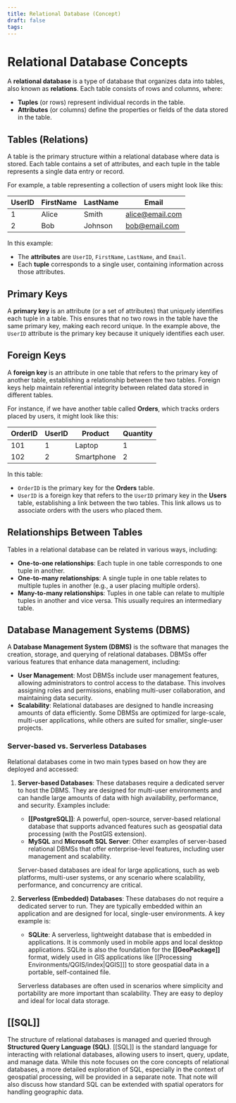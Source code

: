 ```yaml
---
title: Relational Database (Concept)
draft: false
tags:
---
```

 

# Relational Database Concepts

A **relational database** is a type of database that organizes data into tables, also known as **relations**. Each table consists of rows and columns, where:

- **Tuples** (or rows) represent individual records in the table.
- **Attributes** (or columns) define the properties or fields of the data stored in the table.

## Tables (Relations)
A table is the primary structure within a relational database where data is stored. Each table contains a set of attributes, and each tuple in the table represents a single data entry or record.

For example, a table representing a collection of users might look like this:

| UserID | FirstName | LastName  | Email            |
|--------|-----------|-----------|------------------|
| 1      | Alice     | Smith     | alice@email.com  |
| 2      | Bob       | Johnson   | bob@email.com    |

In this example:
- The **attributes** are `UserID`, `FirstName`, `LastName`, and `Email`.
- Each **tuple** corresponds to a single user, containing information across those attributes.

## Primary Keys
A **primary key** is an attribute (or a set of attributes) that uniquely identifies each tuple in a table. This ensures that no two rows in the table have the same primary key, making each record unique. In the example above, the `UserID` attribute is the primary key because it uniquely identifies each user.

## Foreign Keys
A **foreign key** is an attribute in one table that refers to the primary key of another table, establishing a relationship between the two tables. Foreign keys help maintain referential integrity between related data stored in different tables.

For instance, if we have another table called **Orders**, which tracks orders placed by users, it might look like this:

| OrderID | UserID | Product      | Quantity |
|---------|--------|--------------|----------|
| 101     | 1      | Laptop       | 1        |
| 102     | 2      | Smartphone   | 2        |

In this table:
- `OrderID` is the primary key for the **Orders** table.
- `UserID` is a foreign key that refers to the `UserID` primary key in the **Users** table, establishing a link between the two tables. This link allows us to associate orders with the users who placed them.

## Relationships Between Tables
Tables in a relational database can be related in various ways, including:
- **One-to-one relationships**: Each tuple in one table corresponds to one tuple in another.
- **One-to-many relationships**: A single tuple in one table relates to multiple tuples in another (e.g., a user placing multiple orders).
- **Many-to-many relationships**: Tuples in one table can relate to multiple tuples in another and vice versa. This usually requires an intermediary table.

## Database Management Systems (DBMS)
A **Database Management System (DBMS)** is the software that manages the creation, storage, and querying of relational databases. DBMSs offer various features that enhance data management, including:

- **User Management**: Most DBMSs include user management features, allowing administrators to control access to the database. This involves assigning roles and permissions, enabling multi-user collaboration, and maintaining data security.
- **Scalability**: Relational databases are designed to handle increasing amounts of data efficiently. Some DBMSs are optimized for large-scale, multi-user applications, while others are suited for smaller, single-user projects.

### Server-based vs. Serverless Databases
Relational databases come in two main types based on how they are deployed and accessed:

1. **Server-based Databases**: These databases require a dedicated server to host the DBMS. They are designed for multi-user environments and can handle large amounts of data with high availability, performance, and security. Examples include:
   - **[[PostgreSQL]]**: A powerful, open-source, server-based relational database that supports advanced features such as geospatial data processing (with the PostGIS extension).
   - **MySQL** and **Microsoft SQL Server**: Other examples of server-based relational DBMSs that offer enterprise-level features, including user management and scalability.

   Server-based databases are ideal for large applications, such as web platforms, multi-user systems, or any scenario where scalability, performance, and concurrency are critical.

2. **Serverless (Embedded) Databases**: These databases do not require a dedicated server to run. They are typically embedded within an application and are designed for local, single-user environments. A key example is:
   - **SQLite**: A serverless, lightweight database that is embedded in applications. It is commonly used in mobile apps and local desktop applications. SQLite is also the foundation for the **[[GeoPackage]]** format, widely used in GIS applications like [[Processing Environments/QGIS/index|QGIS]]] to store geospatial data in a portable, self-contained file.

   Serverless databases are often used in scenarios where simplicity and portability are more important than scalability. They are easy to deploy and ideal for local data storage.

##  [[SQL]]
The structure of relational databases is managed and queried through **Structured Query Language (SQL)**. [[SQL]] is the standard language for interacting with relational databases, allowing users to insert, query, update, and manage data. While this note focuses on the core concepts of relational databases, a more detailed exploration of SQL, especially in the context of geospatial processing, will be provided in a separate note. That note will also discuss how standard SQL can be extended with spatial operators for handling geographic data.

